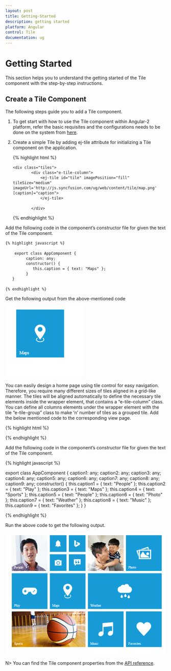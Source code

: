 ```yaml
---
layout: post
title: Getting-Started
description: getting started
platform: Angular
control: Tile
documentation: ug
---
```


# Getting Started

This section helps you to understand the getting started of the Tile component with the step-by-step instructions.

## Create a Tile Component

The following steps guide you to add a Tile component.

1)	To get start with how to use the Tile component within Angular-2 platform, refer the basic requisites and the configurations needs to be done on the system from [here](https://help.syncfusion.com/angular-2/gettingstarted/overview).

2)	Create a simple Tile by adding ej-tile attribute for initializing a Tile component on the application. 

    {% highlight html %}

        <div class="tiles">
                <div class="e-tile-column">
                    <ej-tile id="tile" imagePosition="fill" tileSize="medium" imageUrl='http://js.syncfusion.com/ug/web/content/tile/map.png' [caption]="caption">
                    </ej-tile>
                   
                </div>
       </div>

    {% endhighlight %}
    
Add the following code in the component’s constructor file for given the text of the Tile component.

    {% highlight javascript %}

        export class AppComponent {
             caption: any;
             constructor() {
                this.caption = { text: "Maps" };
             }
       }

    {% endhighlight %}

Get the following output from the above-mentioned code

![](Getting-Started_images\getting-started-img1.png)

You can easily design a home page using tile control for easy navigation. Therefore, you require many different sizes of tiles aligned in a grid-like manner. The tiles will be aligned automatically to define the necessary tile elements inside the wrapper element, that contains a “e-tile-column” class. You can define all columns elements under the wrapper element with the tile “e-tile-group” class to make ‘n’ number of tiles as a grouped tile. Add the below mentioned code to the corresponding view page.

{% highlight html %}
    
<div class="tiles">
    <div class="cols-sample-area">
        <div id="scrollTarget">
            <div class="e-tile-group">
                <div class="e-tile-column">
                    <ej-tile id="tile1" imagePosition="fill" tileSize="medium" imageUrl='http://js.syncfusion.com/ug/web/content/tile/people_1.png' [caption]="caption1">
                    </ej-tile>
                    <div class="e-tile-small-col-2">
                        <ej-tile id="tile2" imagePosition="center" tileSize="small" imageUrl='http://js.syncfusion.com/ug/web/content/tile/alerts.png'>
                        </ej-tile>
                        <ej-tile id="tile3" imagePosition="center" tileSize="small" imageUrl='http://js.syncfusion.com/ug/web/content/tile/bing.png'>
                        </ej-tile>
                        <ej-tile id="tile4" tileSize="small" imageUrl='http://js.syncfusion.com/ug/web/content/tile/camera.png'>
                        </ej-tile>
                        <ej-tile id="tile5" tileSize="small" imagePosition="center" imageUrl='http://js.syncfusion.com/ug/web/content/tile/messages.png'>
                        </ej-tile>
                    </div>
                    <ej-tile id="tile6" tileSize="medium" imagePosition="center" imageUrl='http://js.syncfusion.com/ug/web/content/tile/games.png' [caption]="caption2">
                    </ej-tile>
                    <ej-tile id="tile7" tileSize="medium" imageUrl='http://js.syncfusion.com/ug/web/content/tile/map.png' [caption]="caption3">
                    </ej-tile>
                    <ej-tile id="tile8" tileSize="wide" imageUrl='http://js.syncfusion.com/ug/web/content/tile/sports.png' [caption]="caption4" imagePosition="fill">
                    </ej-tile>
                </div>
                <div class="e-tile-column">
                    <ej-tile id="tile9" tileSize="medium" imagePosition="fill" imageUrl='http://js.syncfusion.com/ug/web/content/tile/people_2.png' [caption]="caption5">
                    </ej-tile>
                    <ej-tile id="tile10" tileSize="medium" imagePosition="center" imageUrl='http://js.syncfusion.com/ug/web/content/tile/pictures.png' [caption]="caption6">
                    </ej-tile>
                    <ej-tile id="tile11" tileSize="wide" imagePosition="center" imageUrl='http://js.syncfusion.com/ug/web/content/tile/weather.png' [caption]="caption7">
                    </ej-tile>
                    <ej-tile id="tile12" tileSize="medium" imagePosition="center" imageUrl='http://js.syncfusion.com/ug/web/content/tile/music.png' [caption]="caption8">
                    </ej-tile>
                    <ej-tile id="tile13" tileSize="medium" imagePosition="center" imageUrl='http://js.syncfusion.com/ug/web/content/tile/favs.png' [caption]="caption9">
                    </ej-tile>
                </div>
            </div>
        </div>
    </div>
</div>
    
{% endhighlight %}

Add the following code in the component’s constructor file for given the text of the Tile component.

{% highlight javascript %}

 export class AppComponent {
    caption1: any;
    caption2: any;
    caption3: any;
    caption4: any;
    caption5: any;
    caption6: any;
    caption7: any;
    caption8: any;
    caption9: any;
    constructor() {
        this.caption1 = { text: "People" };
        this.caption2 = { text: "Play" };
        this.caption3 = { text: "Maps" };
        this.caption4 = { text: "Sports" };
        this.caption5 = { text: "People" };
        this.caption6 = { text: "Photo" };
        this.caption7 = { text: "Weather" };
        this.caption8 = { text: "Music" };
        this.caption9 = { text: "Favorites" };
    }
 }

{% endhighlight %}

Run the above code to get the following output.

![](Getting-Started_images\getting-started-img2.png)


N> You can find the Tile component properties from the [API reference](https://help.syncfusion.com/api/js/ejtile).
